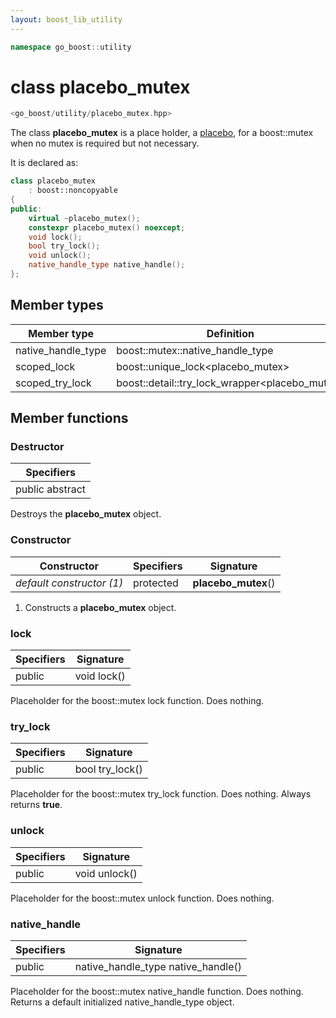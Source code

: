 ```yaml
---
layout: boost_lib_utility
---
```


```c++
namespace go_boost::utility
```

# class placebo_mutex

```c++
<go_boost/utility/placebo_mutex.hpp>
```

The class **placebo_mutex** is a place holder, a
[placebo](https://en.wikipedia.org/wiki/Placebo), for a boost::mutex when no
mutex is required but not necessary.

It is declared as:

```c++
class placebo_mutex
    : boost::noncopyable
{
public:
    virtual ~placebo_mutex();
    constexpr placebo_mutex() noexcept;
    void lock();
    bool try_lock();
    void unlock();
    native_handle_type native_handle();
};
```

## Member types

Member type | Definition
-|-
native_handle_type | boost\::mutex\::native_handle_type
scoped_lock | boost\::unique_lock<placebo_mutex>
scoped_try_lock | boost\::detail\::try_lock_wrapper<placebo_mutex>

## Member functions

### Destructor

Specifiers |
-|
public abstract |

Destroys the **placebo_mutex** object.

### Constructor

Constructor | Specifiers | Signature
-|-|-
*default constructor (1)* | protected | **placebo_mutex**()

1. Constructs a **placebo_mutex** object.

### lock

Specifiers | Signature
-|-
public | void lock()

Placeholder for the boost::mutex lock function. Does nothing.

### try_lock

Specifiers | Signature
-|-
public | bool try_lock()

Placeholder for the boost::mutex try_lock function. Does nothing. Always returns **true**.

### unlock

Specifiers | Signature
-|-
public | void unlock()

Placeholder for the boost::mutex unlock function. Does nothing.

### native_handle

Specifiers | Signature
-|-
public | native_handle_type native_handle()

Placeholder for the boost::mutex native_handle function. Does nothing. Returns
a default initialized native_handle_type object.
